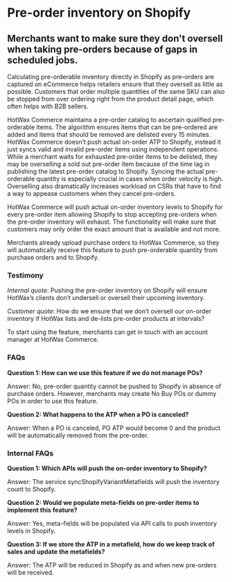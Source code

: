 # Pre-order inventory on Shopify

## Merchants want to make sure they don't oversell when taking pre-orders because of gaps in scheduled jobs.

Calculating pre-orderable inventory directly in Shopify as pre-orders are captured on eCommerce helps retailers ensure that they oversell as little as possible. Customers that order multiple quantities of the same SKU can also be stopped from over ordering right from the product detail page, which often helps with B2B sellers.

HotWax Commerce maintains a pre-order catalog to ascertain qualified pre-orderable items. The algorithm ensures items that can be pre-ordered are added and items that should be removed are delisted every 15 minutes. HotWax Commerce doesn’t push actual on-order ATP to Shopify, instead it just syncs valid and invalid pre-order items using independent operations. While a merchant waits for exhausted pre-order items to be delisted, they may be overselling a sold out pre-order item because of the time lag in publishing the latest pre-order catalog to Shopify. Syncing the actual pre-orderable quantity is especially crucial in cases when order velocity is high. Overselling also dramatically increases workload on CSRs that have to find a way to appease customers when they cancel pre-orders.

HotWax Commerce will push actual on-order inventory levels to Shopify for every pre-order item allowing Shopify to stop accepting pre-orders when the pre-order inventory will exhaust. The functionality will make sure that customers may only order the exact amount that is available and not more.

Merchants already upload purchase orders to HotWax Commerce, so they will automatically receive this feature to push pre-orderable quantity from purchase orders and to Shopify. 

### Testimony

*Internal quote*: Pushing the pre-order inventory on Shopify will ensure HotWax’s clients don’t undersell or oversell their upcoming inventory.

*Customer quote*: How do we ensure that we don’t oversell our on-order inventory if HotWax lists and de-lists pre-order products at intervals?

To start using the feature, merchants can get in touch with an account manager at HotWax Commerce.

### FAQs

**Question 1: How can we use this feature if we do not manage POs?**

Answer:  No, pre-order quantity cannot be pushed to Shopify in absence of purchase orders. However, merchants may create No Buy POs or dummy POs in order to use this feature.

**Question 2: What happens to the ATP when a PO is canceled?**

Answer: When a PO is canceled, PO ATP would become 0 and the product will be automatically removed from the pre-order.

### Internal FAQs

**Question 1: Which APIs will push the on-order inventory to Shopify?**

Answer: The service syncShopifyVariantMetafields will push the inventory count to Shopify.

**Question 2:  Would we populate meta-fields on pre-order items to implement this feature?**

Answer: Yes, meta-fields will be populated via API calls to push inventory levels in Shopify.

**Question 3: If we store the ATP in a metafield, how do we keep track of sales and update the metafields?**

Answer: The ATP will be reduced in Shopify as and when new pre-orders will be received.

